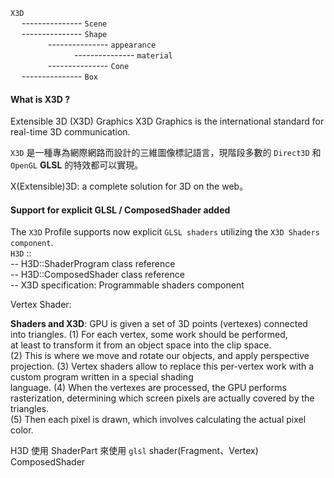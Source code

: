 `X3D`  
&emsp; --------------- `Scene`  
&emsp; --------------- `Shape`  
&emsp;&emsp;&emsp;&emsp; --------------- `appearance`  
&emsp;&emsp;&emsp;&emsp;&emsp;&emsp;&emsp; --------------- `material`  
&emsp;&emsp;&emsp;&emsp; --------------- `Cone`  
&emsp; --------------- `Box`


#### What is X3D ?
Extensible 3D (X3D) Graphics
X3D Graphics is the international standard for real-time 3D communication.

`X3D` 是一種專為網際網路而設計的三維圖像標記語言，現階段多數的 `Direct3D` 和 `OpenGL` **GLSL** 的特效都可以實現。

X(Extensible)3D: a complete solution for 3D on the web。





#### Support for explicit GLSL / ComposedShader added
The `X3D` Profile supports now explicit `GLSL shaders` utilizing the `X3D Shaders component`.  
`H3D` ::  
-- H3D::ShaderProgram class reference  
-- H3D::ComposedShader class reference  
-- X3D specification: Programmable shaders component

Vertex Shader:






**Shaders and X3D**:
GPU is given a set of 3D points (vertexes) connected into triangles. 
(1) For each vertex, some work should be performed,  
    at least to transform it from an object space into the clip space.  
(2) This is where we move and rotate our objects, and apply perspective projection. 
(3) Vertex shaders allow to replace this per-vertex work with a custom program written in a special shading    
    language. 
(4) When the vertexes are processed, the GPU performs rasterization, determining
    which screen pixels are actually covered by the triangles.     
(5) Then each pixel is drawn, which involves calculating the actual pixel color.




H3D 使用 
ShaderPart 來使用 `glsl` shader(Fragment、Vertex)
ComposedShader
